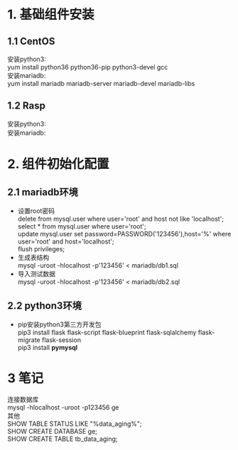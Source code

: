 # 1. 基础组件安装

## 1.1 CentOS
安装python3:<br/>yum install python36 python36-pip python3-devel gcc<br/>
安装mariadb:<br/>yum install mariadb mariadb-server mariadb-devel mariadb-libs<br/>
## 1.2 Rasp
安装python3:<br/>
安装mariadb:<br/>

# 2. 组件初始化配置
## 2.1 mariadb环境
- 设置root密码<br/>
delete from mysql.user where user='root' and host not like 'localhost';<br/>
select * from mysql.user where user='root';<br/>
update mysql.user set password=PASSWORD('123456'),host='%' where user='root' and host='localhost';<br/>
flush privileges;<br/>
- 生成表结构<br/>
mysql -uroot -hlocalhost -p'123456' < mariadb/db1.sql<br/>
- 导入测试数据<br/>
mysql -uroot -hlocalhost -p'123456' < mariadb/db2.sql<br/>
## 2.2 python3环境
- pip安装python3第三方开发包<br/>
pip3 install flask flask-script flask-blueprint flask-sqlalchemy flask-migrate flask-session<br/>
pip3 install **pymysql**<br/>


# 3 笔记
连接数据库<br/>
mysql -hlocalhost -uroot -p123456 ge<br/>
其他<br/>
SHOW TABLE STATUS LIKE "%data_aging%";<br/>
SHOW CREATE DATABASE ge;<br/>
SHOW CREATE TABLE tb_data_aging;<br/>
